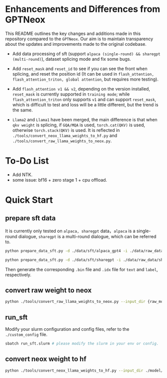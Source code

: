 # Enhancements and Differences from GPTNeox
This README outlines the key changes and additions made in this repository compared to the `GPTNeox`. Our aim is to maintain transparency about the updates and improvements made to the original codebase.

- Add data processing of sft (support `alpaca (single-round) && sharegpt (multi-round)`), dataset splicing mode and fix some bugs.

- Add `reset_mask` and `reset_id` to see if you can see the front when splicing, and reset the position id (It can be used in `flash_attention, flash_attention_triton, global attention`, but requires more testing).

- Add `flash_attention v1 && v2`, depending on the version installed, `reset_mask` is currently supported in `training mode`; while `flash_attention_triton` only supports `v1` and can support `reset_mask`, which is difficult to test and loss will be a little different, but the trend is the same.

- `Llama2` and `Llama1` have been merged, the main difference is that when `qkv weight` is splicing, if `GQA/MQA` is used, `torch.cat(QKV)` is used, otherwise `torch.stack(QKV)` is used. It is reflected in `./tools/convert_neox_llama_weights_to_hf.py` and `./tools/convert_raw_llama_weights_to_neox.py`.

# To-Do List

- Add NTK.
- some issue: bf16 + zero stage 1 + cpu offload.


# Quick Start

## prepare sft data

It is currently only tested on `alpaca, sharegpt` data，`alpaca` is a single-round dialogue, `sharegpt` is a multi-round dialogue, which can be referred to.

```bash
python prepare_data_sft.py -d ./data/sft/alpaca_gpt4 -i ./data/raw_data/alpaca_gpt4 -t SPMTokenizer -v ./vocab_file/tokenizer.model alpaca_gpt4

python prepare_data_sft.py -d ./data/sft/sharegpt -i ./data/raw_data/sharegpt -t SPMTokenizer -v ./vocab_file/tokenizer.model sharegpt

```
Then generate the corresponding `.bin` file and `.idx` file for `text` and `label`, respectively.


## convert raw weight to neox

```bash
python ./tools/convert_raw_llama_weights_to_neox.py --input_dir {raw_model_path} --model_size 70B --output_dir ./model/pretrain/llama2/70B --num_output_shards 8 --pipeline_parallel
```

## run_sft
Modify your slurm configuration and config files, refer to the `./custom_config` file.

```bash
sbatch run_sft.slurm # please modify the slurm in your env or config.
```

## convert neox weight to hf

```bash
python ./tools/convert_neox_llama_weights_to_hf.py --input_dir ./model/pretrain/llama2/70B/global_step0/ --model_size 70B --output_dir ./model/pretrain/llama2/70B_hf
```